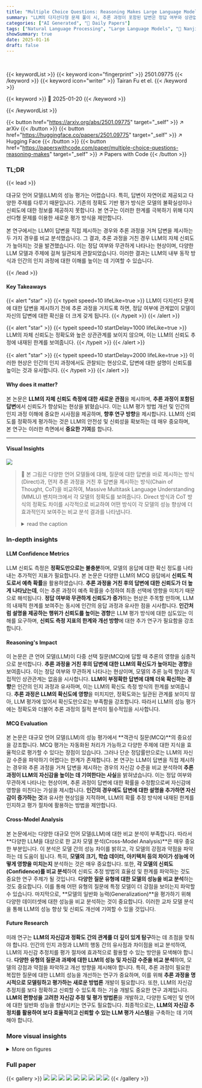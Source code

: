 ```yaml
---
title: "Multiple Choice Questions: Reasoning Makes Large Language Models (LLMs) More Self-Confident Even When They Are Wrong"
summary: "LLM의 다지선다형 문제 풀이 시, 추론 과정이 포함된 답변은 정답 여부와 상관없이 모델의 자체 신뢰도를 높입니다."
categories: ["AI Generated", "🤗 Daily Papers"]
tags: ["Natural Language Processing", "Large Language Models", "🏢 Nanjing University of Aeronautics and Astronautics",]
showSummary: true
date: 2025-01-16
draft: false
---
```


<br>

{{< keywordList >}}
{{< keyword icon="fingerprint" >}} 2501.09775 {{< /keyword >}}
{{< keyword icon="writer" >}} Tairan Fu et el. {{< /keyword >}}
 
{{< keyword >}} 🤗 2025-01-20 {{< /keyword >}}
 
{{< /keywordList >}}

{{< button href="https://arxiv.org/abs/2501.09775" target="_self" >}}
↗ arXiv
{{< /button >}}
{{< button href="https://huggingface.co/papers/2501.09775" target="_self" >}}
↗ Hugging Face
{{< /button >}}
{{< button href="https://paperswithcode.com/paper/multiple-choice-questions-reasoning-makes" target="_self" >}}
↗ Papers with Code
{{< /button >}}




### TL;DR


{{< lead >}}

대규모 언어 모델(LLM)의 성능 평가는 어렵습니다. 특히, 답변이 자연어로 제공되고 다양한 주제를 다루기 때문입니다.  기존의 정확도 기반 평가 방식은 모델의 불확실성이나 신뢰도에 대한 정보를 제공하지 못합니다.  본 연구는 이러한 한계를 극복하기 위해 다지선다형 문제를 이용한 새로운 평가 방식을 제안합니다. 

본 연구에서는 LLM이 답변을 직접 제시하는 경우와 추론 과정을 거쳐 답변을 제시하는 두 가지 경우를 비교 분석했습니다.  그 결과, 추론 과정을 거친 경우 LLM의 자체 신뢰도가 높아지는 것을 발견했습니다. 이는 정답 여부와 무관하게 나타나는 현상이며, 다양한 LLM 모델과 주제에 걸쳐 일관되게 관찰되었습니다.  이러한 결과는 LLM의 내부 동작 방식과 인간의 인지 과정에 대한 이해를 높이는 데 기여할 수 있습니다.

{{< /lead >}}


#### Key Takeaways

{{< alert "star" >}}
{{< typeit speed=10 lifeLike=true >}} LLM이 다지선다 문제에 대한 답변을 제시하기 전에 추론 과정을 거치도록 하면, 정답 여부에 관계없이 모델이 자신의 답변에 대한 확신을 더 크게 갖게 됩니다. {{< /typeit >}}
{{< /alert >}}

{{< alert "star" >}}
{{< typeit speed=10 startDelay=1000 lifeLike=true >}} LLM의 자체 신뢰도는 정확도와 높은 상관관계를 보이지 않으며, 이는 LLM의 신뢰도 추정에 내재된 한계를 보여줍니다. {{< /typeit >}}
{{< /alert >}}

{{< alert "star" >}}
{{< typeit speed=10 startDelay=2000 lifeLike=true >}} 이러한 현상은 인간의 인지 과정에서도 관찰되는 현상으로, 답변에 대한 설명이 신뢰도를 높이는 것과 유사합니다. {{< /typeit >}}
{{< /alert >}}

#### Why does it matter?
본 논문은 **LLM의 자체 신뢰도 측정에 대한 새로운 관점**을 제시하며, **추론 과정이 포함된 답변**에서 신뢰도가 향상되는 현상을 밝혔습니다. 이는 LLM 평가 방법 개선 및 인간의 인지 과정 이해에 중요한 시사점을 제공하며, **향후 연구 방향**을 제시합니다.  LLM의 신뢰도를 정확하게 평가하는 것은 LLM의 안전성 및 신뢰성을 확보하는 데 매우 중요하며, 본 연구는 이러한 측면에서 **중요한 기여**를 합니다.

------
#### Visual Insights



![](https://arxiv.org/html/2501.09775/extracted/6135800/Figure/Accuracy_entireMMLU.png)

> 🔼 본 그림은 다양한 언어 모델들에 대해, 질문에 대한 답변을 바로 제시하는 방식(Direct)과, 먼저 추론 과정을 거친 후 답변을 제시하는 방식(Chain of Thought, CoT)을 비교하여, Massive Multitask Language Understanding (MMLU) 벤치마크에서 각 모델의 정확도를 보여줍니다.  Direct 방식과 CoT 방식의 정확도 차이를 시각적으로 비교하여 어떤 방식이 각 모델의 성능 향상에 더 효과적인지 보여주는 비교 분석 결과를 나타냅니다.
> <details>
> <summary>read the caption</summary>
> Figure 1: Accuracy Comparison Across Models on MMLU Categories with Direct and CoT Prompts
> </details>







### In-depth insights


#### LLM Confidence Metrics
LLM 신뢰도 측정은 **정확도만으로는 불충분**하며, 모델의 응답에 대한 확신 정도를 나타내는 추가적인 지표가 필요합니다.  본 논문은 다양한 LLM의 MCQ 응답에서 **신뢰도 척도로서 예측 확률**을 활용하였습니다.  **추론 과정을 거친 후의 답변에 대한 신뢰도가 더 높게 나타났는데**, 이는 추론 과정이 예측 확률을 수정하여 최종 선택에 영향을 미치기 때문으로 해석됩니다.  **정답 여부와 무관하게 신뢰도가 증가**하는 현상은 주목할 만하며,  LLM의 내재적 한계를 보여주는 동시에 인간의 응답 과정과 유사한 점을 시사합니다.  **인간처럼 설명을 제공하는 행위가 신뢰도를 높이는 경향**은 LLM 평가 방식에 대한 심도있는 이해를 요구하며, **신뢰도 측정 지표의 한계와 개선 방향**에 대한 추가 연구가 필요함을 강조합니다.

#### Reasoning's Impact
이 논문은 큰 언어 모델(LLM)이 다중 선택 질문(MCQ)에 답할 때 추론의 영향을 심층적으로 분석합니다. **추론 과정을 거친 후의 답변에 대한 LLM의 확신도가 높아지는 경향**을 보여줍니다. 이는 정답 여부와 무관하게 나타나는 현상이며, 모델의 추론 능력 향상과 직접적인 상관관계는 없음을 시사합니다. **LLM이 부정확한 답변에 대해 더욱 확신하는 경향**은 인간의 인지 과정과 유사하며, 이는 LLM의 확신도 측정 방식의 한계를 보여줍니다. **추론 과정은 LLM의 확신도에 영향**을 미치지만, 정확도와는 일관된 관계를 보이지 않아, LLM 평가에 있어서 확신도만으로는 부족함을 강조합니다. 따라서 LLM의 성능 평가에는 정확도와 더불어 추론 과정의 질적 분석이 필수적임을 시사합니다.

#### MCQ Evaluation
본 논문은 대규모 언어 모델(LLM)의 성능 평가에서 **객관식 질문(MCQ)**의 중요성을 강조합니다. MCQ 평가는 자동화된 처리가 가능하고 다양한 주제에 대한 지식을 효율적으로 평가할 수 있다는 장점이 있습니다. 그러나 단순 정답률만으로는 LLM의 자신감 수준을 파악하기 어렵다는 한계가 존재합니다.  본 연구는 LLM이 답변을 직접 제시하는 경우와 추론 과정을 거쳐 답변을 제시하는 경우의 자신감 수준을 비교 분석하여 **추론 과정이 LLM의 자신감을 높이는 데 기여한다는 사실**을 밝혀냈습니다. 이는 정답 여부와 무관하게 나타나는 현상이며, 추론 과정이 답변에 대한 확률을 수정함으로써 자신감에 영향을 미친다는 가설을 제시합니다. **인간의 경우에도 답변에 대한 설명을 추가하면 자신감이 증가하는 것**과 유사한 현상임을 지적하며, LLM의 확률 추정 방식에 내재된 한계를 인지하고 평가 절차에 활용하는 방법을 제안합니다.

#### Cross-Model Analysis
본 논문에서는 다양한 대규모 언어 모델(LLM)에 대한 비교 분석이 부족합니다. 따라서 **다양한 LLM을 대상으로 한 교차 모델 분석(Cross-Model Analysis)**은 매우 중요한 부분입니다. 이 분석은 모델 간의 성능 차이를 밝히고, 각 모델의 강점과 약점을 파악하는 데 도움이 됩니다. 특히, **모델의 크기, 학습 데이터, 아키텍처 등의 차이가 성능에 어떻게 영향을 미치는지** 분석하는 것은 매우 중요합니다. 또한, **각 모델의 신뢰도(Confidence)를 비교 분석**하여 신뢰도 추정 방법의 효율성 및 한계를 파악하는 것도 중요한 연구 주제가 될 것입니다.  **다양한 질문 유형에 대한 모델의 성능을 비교 분석**하는 것도 중요합니다. 이를 통해 어떤 유형의 질문에 특정 모델이 더 강점을 보이는지 파악할 수 있습니다. 마지막으로, **모델의 일반화 능력(Generalization)**을 평가하기 위해 다양한 데이터셋에 대한 성능을 비교 분석하는 것이 중요합니다. 이러한 교차 모델 분석을 통해 LLM의 성능 향상 및 신뢰도 개선에 기여할 수 있을 것입니다.

#### Future Research
미래 연구는 **LLM의 자신감과 정확도 간의 관계를 더 깊이 있게 탐구**하는 데 초점을 맞춰야 합니다.  인간의 인지 과정과 LLM의 행동 간의 유사점과 차이점을 비교 분석하여, LLM의 자신감 추정치를 평가 절차에 효과적으로 활용할 수 있는 방안을 모색해야 합니다.  **다양한 유형의 질문과 과제에 대한 LLM의 성능 및 자신감 수준을 비교 분석**하여, 모델의 강점과 약점을 파악하고 개선 방향을 제시해야 합니다. 특히, 추론 과정이 필요한 복잡한 질문에 대한 LLM의 성능을 개선하는 연구가 중요하며, 이를 위해 **추론 과정을 명시적으로 모델링하고 평가하는 새로운 방법론** 개발이 필요합니다.  또한, LLM의 자신감 추정치를 보다 정확하고 신뢰할 수 있도록 하는 기술 개발도 중요한 연구 과제입니다.  **LLM의 편향성을 고려한 자신감 추정 및 평가 방법론**을 개발하고, 다양한 도메인 및 언어에 대한 일반화 성능을 향상시키는 연구도 필요합니다. 최종적으로는, **LLM의 자신감 추정치를 활용하여 보다 효율적이고 신뢰할 수 있는 LLM 평가 시스템**을 구축하는 데 기여해야 합니다.


### More visual insights

<details>
<summary>More on figures
</summary>


![](https://arxiv.org/html/2501.09775/extracted/6135800/Figure/Average_Prob_All.png)

> 🔼 본 그림은 다양한 언어 모델(LLM)에서 직접적인 프롬프트와 사고 과정(Chain of Thoughts, CoT) 프롬프트를 사용하여 MMLU(Massive Multitask Language Understanding) 벤치마크의 질문들에 대한 답변 선택지의 평균 확률을 보여줍니다. CoT 프롬프트는 모델이 답변하기 전에 추론 과정을 제공하도록 유도합니다.  그림을 통해 각 모델에서 직접적인 프롬프트와 CoT 프롬프트를 사용했을 때의 정답 선택 확률을 비교하여, CoT 프롬프트가 모델의 자신감에 어떤 영향을 미치는지 확인할 수 있습니다.
> <details>
> <summary>read the caption</summary>
> Figure 2: Average Probabilities of Selected Option Across Models on MMLU with Direct and CoT Prompts
> </details>



![](https://arxiv.org/html/2501.09775/extracted/6135800/Figure/Average_Prob_Correct.png)

> 🔼 이 그림은 MMLU(Massive Multitask Language Understanding) 벤치마크를 사용하여 다양한 언어 모델에서 직접적인 프롬프트와 사고 과정(CoT) 프롬프트를 사용했을 때 정답을 선택한 비율을 보여줍니다.  각 모델에 대해 정답을 선택했을 때의 평균 확률을 직접적인 질문 방식과 사고 과정을 거친 질문 방식으로 나누어 비교합니다.  이를 통해 모델이 답변하기 전에 추론 과정을 거치는 것이 정답에 대한 확신도에 어떤 영향을 미치는지 보여줍니다.
> <details>
> <summary>read the caption</summary>
> Figure 3: Average Probabilities of Correctly Selected Option Across Models on MMLU with Direct and CoT Prompts
> </details>



![](https://arxiv.org/html/2501.09775/extracted/6135800/Figure/Average_Prob_Wrong.png)

> 🔼 그림 4는 MMLU 벤치마크에서 다양한 모델들이 직접적인 프롬프트와 사고 과정(CoT) 프롬프트를 사용하여 질문에 답변했을 때, 잘못된 답변을 선택했을 확률의 평균값을 보여줍니다.  직접적인 프롬프트는 모델이 답변을 바로 선택하도록 하는 반면, CoT 프롬프트는 모델이 먼저 추론 과정을 거친 후 답변을 선택하도록 유도합니다. 이 그림은 각 모델에 대한 잘못된 답변 선택 확률을 비교하여 CoT 프롬프트 사용 시 잘못된 답변에 대한 모델의 확신도 변화를 분석합니다.
> <details>
> <summary>read the caption</summary>
> Figure 4: Average Probabilities of Incorrectly Selected Option Across Models on MMLU with Direct and CoT Prompts
> </details>



![](https://arxiv.org/html/2501.09775/extracted/6135800/Figure/All_CorrectAnswer.png)

> 🔼 본 그림은 MMLU 벤치마크에서 다양한 모델들이 정답을 정확하게 선택했을 때, 선택된 옵션의 확률 분포를 보여줍니다. 각 모델별로 정답을 선택한 확률의 분포를 히스토그램으로 나타내어, 모델들이 정답에 대해 얼마나 확신을 가지고 있는지를 시각적으로 보여줍니다.  Direct 프롬프트와 CoT(Chain of Thought) 프롬프트를 사용한 결과를 비교하여, 어떤 프롬프트에서 모델의 확신도가 더 높아지는지를 보여줍니다.
> <details>
> <summary>read the caption</summary>
> Figure 5: Probability Distribution of Correctly Selected Option Across Models in MMLU
> </details>



![](https://arxiv.org/html/2501.09775/extracted/6135800/Figure/All_WrongAnswer.png)

> 🔼 이 그림은 MMLU(Massive Multitask Language Understanding) 벤치마크에서 다양한 언어 모델이 오답을 선택했을 때, 그 확률 분포를 보여줍니다. 각 모델별로 잘못된 답변을 선택했을 때의 확률 값을 막대 그래프 형태로 나타내어, 각 모델의 자신감 수준과 오류 패턴을 비교 분석하는 데 활용됩니다. Direct 프롬프트와 CoT(Chain of Thoughts) 프롬프트 두 가지 조건에 따른 결과를 비교하여, 추론 과정을 거쳤을 때 모델의 확률 분포가 어떻게 변하는지 확인할 수 있습니다.
> <details>
> <summary>read the caption</summary>
> Figure 6: Probability Distribution of Incorrectly Selected Option Across Models in MMLU
> </details>



![](https://arxiv.org/html/2501.09775/extracted/6135800/Figure/BothWrong_vs_Wrong2Correct.png)

> 🔼 그림 7은 다양한 모델에서 MMLU(Massive Multitask Language Understanding) 벤치마크의 여러 과목에 대해 정확도, 선택된 옵션의 확률 증가분, 정답에 대한 선택된 옵션의 확률 증가분, 오답에 대한 선택된 옵션의 확률 증가분을 보여줍니다.  각 과목에 대한 모델별로 계산된 세 가지 지표의 변화량을 비교하여, Chain-of-Thought 프롬프트 사용 여부에 따른 모델의 확신도 변화와 정확도 변화의 상관관계를 시각적으로 보여줍니다.
> <details>
> <summary>read the caption</summary>
> Figure 7: Increments in accuracy, in the probability of the selected option, in the probability of the selected option for correct answers and in the probability of the selected option for incorrect answers for the different subjects in MMLU across models.
> </details>



</details>






### Full paper

{{< gallery >}}
<img src="paper_images/1.png" class="grid-w50 md:grid-w33 xl:grid-w25" />
<img src="paper_images/2.png" class="grid-w50 md:grid-w33 xl:grid-w25" />
<img src="paper_images/3.png" class="grid-w50 md:grid-w33 xl:grid-w25" />
<img src="paper_images/4.png" class="grid-w50 md:grid-w33 xl:grid-w25" />
<img src="paper_images/5.png" class="grid-w50 md:grid-w33 xl:grid-w25" />
<img src="paper_images/6.png" class="grid-w50 md:grid-w33 xl:grid-w25" />
<img src="paper_images/7.png" class="grid-w50 md:grid-w33 xl:grid-w25" />
<img src="paper_images/8.png" class="grid-w50 md:grid-w33 xl:grid-w25" />
<img src="paper_images/9.png" class="grid-w50 md:grid-w33 xl:grid-w25" />
{{< /gallery >}}
